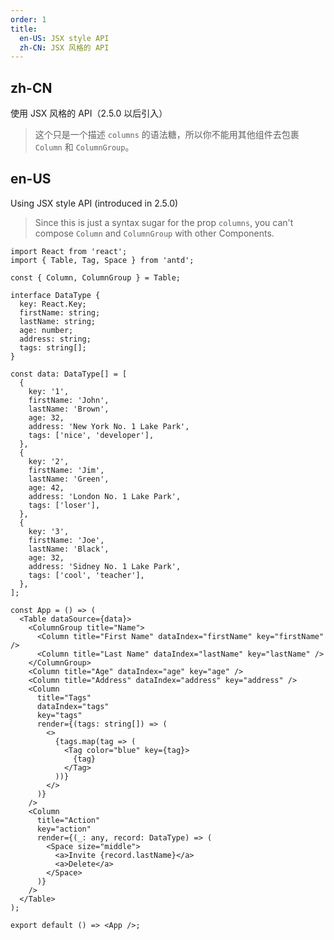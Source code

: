 ```yaml
---
order: 1
title:
  en-US: JSX style API
  zh-CN: JSX 风格的 API
---
```


## zh-CN

使用 JSX 风格的 API（2.5.0 以后引入）

> 这个只是一个描述 `columns` 的语法糖，所以你不能用其他组件去包裹 `Column` 和 `ColumnGroup`。

## en-US

Using JSX style API (introduced in 2.5.0)

> Since this is just a syntax sugar for the prop `columns`, you can't compose `Column` and `ColumnGroup` with other Components.

```tsx
import React from 'react';
import { Table, Tag, Space } from 'antd';

const { Column, ColumnGroup } = Table;

interface DataType {
  key: React.Key;
  firstName: string;
  lastName: string;
  age: number;
  address: string;
  tags: string[];
}

const data: DataType[] = [
  {
    key: '1',
    firstName: 'John',
    lastName: 'Brown',
    age: 32,
    address: 'New York No. 1 Lake Park',
    tags: ['nice', 'developer'],
  },
  {
    key: '2',
    firstName: 'Jim',
    lastName: 'Green',
    age: 42,
    address: 'London No. 1 Lake Park',
    tags: ['loser'],
  },
  {
    key: '3',
    firstName: 'Joe',
    lastName: 'Black',
    age: 32,
    address: 'Sidney No. 1 Lake Park',
    tags: ['cool', 'teacher'],
  },
];

const App = () => (
  <Table dataSource={data}>
    <ColumnGroup title="Name">
      <Column title="First Name" dataIndex="firstName" key="firstName" />
      <Column title="Last Name" dataIndex="lastName" key="lastName" />
    </ColumnGroup>
    <Column title="Age" dataIndex="age" key="age" />
    <Column title="Address" dataIndex="address" key="address" />
    <Column
      title="Tags"
      dataIndex="tags"
      key="tags"
      render={(tags: string[]) => (
        <>
          {tags.map(tag => (
            <Tag color="blue" key={tag}>
              {tag}
            </Tag>
          ))}
        </>
      )}
    />
    <Column
      title="Action"
      key="action"
      render={(_: any, record: DataType) => (
        <Space size="middle">
          <a>Invite {record.lastName}</a>
          <a>Delete</a>
        </Space>
      )}
    />
  </Table>
);

export default () => <App />;
```
